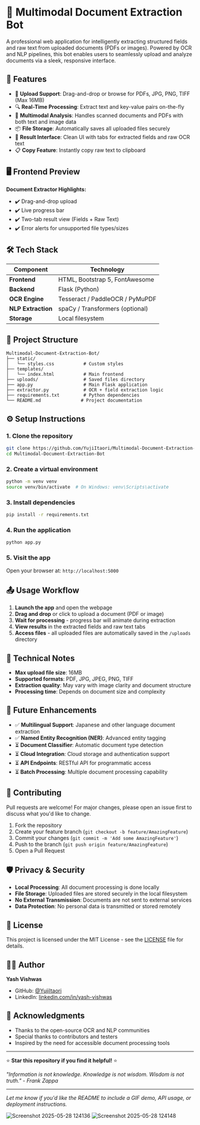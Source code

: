 # 📄 Multimodal Document Extraction Bot

A professional web application for intelligently extracting structured fields and raw text from uploaded documents (PDFs or images). Powered by OCR and NLP pipelines, this bot enables users to seamlessly upload and analyze documents via a sleek, responsive interface.

## 🚀 Features

- 📁 **Upload Support**: Drag-and-drop or browse for PDFs, JPG, PNG, TIFF (Max 16MB)
- 🔍 **Real-Time Processing**: Extract text and key-value pairs on-the-fly
- 🧠 **Multimodal Analysis**: Handles scanned documents and PDFs with both text and image data
- 📦 **File Storage**: Automatically saves all uploaded files securely
- 🎯 **Result Interface**: Clean UI with tabs for extracted fields and raw OCR text
- 📋 **Copy Feature**: Instantly copy raw text to clipboard

## 🖥️ Frontend Preview

**Document Extractor Highlights:**
- ✔️ Drag-and-drop upload
- ✔️ Live progress bar
- ✔️ Two-tab result view (Fields + Raw Text)
- ✔️ Error alerts for unsupported file types/sizes

## 🛠️ Tech Stack

| Component | Technology |
|-----------|------------|
| **Frontend** | HTML, Bootstrap 5, FontAwesome |
| **Backend** | Flask (Python) |
| **OCR Engine** | Tesseract / PaddleOCR / PyMuPDF |
| **NLP Extraction** | spaCy / Transformers (optional) |
| **Storage** | Local filesystem |

## 📂 Project Structure

```
Multimodal-Document-Extraction-Bot/
├── static/
│   └── styles.css           # Custom styles
├── templates/
│   └── index.html           # Main frontend
├── uploads/                 # Saved files directory
├── app.py                   # Main Flask application
├── extractor.py             # OCR + field extraction logic
├── requirements.txt         # Python dependencies
└── README.md               # Project documentation
```

## ⚙️ Setup Instructions

### 1. Clone the repository
```bash
git clone https://github.com/YujiItaori/Multimodal-Document-Extraction-Bot.git
cd Multimodal-Document-Extraction-Bot
```

### 2. Create a virtual environment
```bash
python -m venv venv
source venv/bin/activate  # On Windows: venv\Scripts\activate
```

### 3. Install dependencies
```bash
pip install -r requirements.txt
```

### 4. Run the application
```bash
python app.py
```

### 5. Visit the app
Open your browser at: `http://localhost:5000`

## 📤 Usage Workflow

1. **Launch the app** and open the webpage
2. **Drag and drop** or click to upload a document (PDF or image)
3. **Wait for processing** - progress bar will animate during extraction
4. **View results** in the extracted fields and raw text tabs
5. **Access files** - all uploaded files are automatically saved in the `/uploads` directory

## 📌 Technical Notes

- **Max upload file size**: 16MB
- **Supported formats**: PDF, JPG, JPEG, PNG, TIFF
- **Extraction quality**: May vary with image clarity and document structure
- **Processing time**: Depends on document size and complexity

## 🧠 Future Enhancements

- ✅ **Multilingual Support**: Japanese and other language document extraction
- ✅ **Named Entity Recognition (NER)**: Advanced entity tagging
- ⏳ **Document Classifier**: Automatic document type detection
- ⏳ **Cloud Integration**: Cloud storage and authentication support
- ⏳ **API Endpoints**: RESTful API for programmatic access
- ⏳ **Batch Processing**: Multiple document processing capability

## 🤝 Contributing

Pull requests are welcome! For major changes, please open an issue first to discuss what you'd like to change.

1. Fork the repository
2. Create your feature branch (`git checkout -b feature/AmazingFeature`)
3. Commit your changes (`git commit -m 'Add some AmazingFeature'`)
4. Push to the branch (`git push origin feature/AmazingFeature`)
5. Open a Pull Request

## 🛡️ Privacy & Security

- **Local Processing**: All document processing is done locally
- **File Storage**: Uploaded files are stored securely in the local filesystem
- **No External Transmission**: Documents are not sent to external services
- **Data Protection**: No personal data is transmitted or stored remotely

## 📄 License

This project is licensed under the MIT License - see the [LICENSE](LICENSE) file for details.

## 👨‍💻 Author

**Yash Vishwas**
- GitHub: [@YujiItaori](https://github.com/YujiItaori)
- LinkedIn: [linkedin.com/in/yash-vishwas](https://linkedin.com/in/yash-vishwas)

## 🙏 Acknowledgments

- Thanks to the open-source OCR and NLP communities
- Special thanks to contributors and testers
- Inspired by the need for accessible document processing tools

---

⭐ **Star this repository if you find it helpful!** ⭐

*"Information is not knowledge. Knowledge is not wisdom. Wisdom is not truth." - Frank Zappa*

---

*Let me know if you'd like the README to include a GIF demo, API usage, or deployment instructions.*

![Screenshot 2025-05-28 124136](https://github.com/user-attachments/assets/134a3152-ad65-4134-b0bf-6ffcdef8c9a9)
![Screenshot 2025-05-28 124148](https://github.com/user-attachments/assets/ad1424ad-01e4-44a1-a485-027ff759dcc2)
